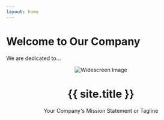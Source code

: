 ```yaml
---
layout: home
---
```


# Welcome to Our Company

We are dedicated to...

<!-- Add more content as needed -->
<header class="header">
  <div class="hero">
    <img src="{{ site.url }}/assets/images/home-jazz.png" alt="Widescreen Image">
    <div class="hero-text">
      <h1>{{ site.title }}</h1>
      <p>Your Company's Mission Statement or Tagline</p>
    </div>
  </div>
</header>

<main class="main-content">
  <!-- Your homepage content goes here -->
</main>